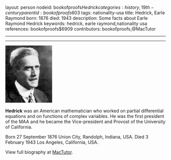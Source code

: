 layout: person
nodeid: bookofproofs$Hedrick
categories: history,19th-century
parentid: bookofproofs$603
tags: nationality-usa
title: Hedrick, Earle Raymond
born: 1876
died: 1943
description: Some facts about Earle Raymond Hedrick
keywords: hedrick, earle raymond,nationality usa
references: bookofproofs$6909
contributors: bookofproofs,@MacTutor

---


---

![Hedrick.jpg](https://github.com/bookofproofs/bookofproofs.github.io/blob/main/_sources/_assets/images/portraits/Hedrick.jpg?raw=true)

**Hedrick** was an American mathematician who worked on partial differential equations and on functions of complex variables. He was the first president of the MAA and he became the Vice-president and Provost of the University of California.

Born 27 September 1876 Union City, Randolph, Indiana, USA. Died 3 February 1943 Los Angeles, California, USA.


View full biography at [MacTutor](https://mathshistory.st-andrews.ac.uk/Biographies/Hedrick/).